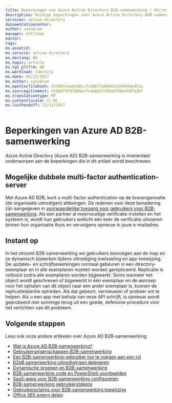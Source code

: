 ```yaml
---
title: Beperkingen van Azure Active Directory B2B-samenwerking | Microsoft Docs
description: Huidige beperkingen voor Azure Active Directory B2B-samenwerking
services: active-directory
documentationcenter: 
author: sasubram
manager: mtillman
editor: 
tags: 
ms.assetid: 
ms.service: active-directory
ms.devlang: NA
ms.topic: article
ms.tgt_pltfrm: NA
ms.workload: identity
ms.date: 05/23/2017
ms.author: sasubram
ms.openlocfilehash: 2136015eeb3d8ccfc58bf7a94b423144b9aed52e
ms.sourcegitcommit: e266df9f97d04acfc4a843770fadfd8edf4fa2b7
ms.translationtype: MT
ms.contentlocale: nl-NL
ms.lasthandoff: 12/11/2017
---
```

# <a name="limitations-of-azure-ad-b2b-collaboration"></a>Beperkingen van Azure AD B2B-samenwerking
Azure Active Directory (Azure AD) B2B-samenwerking is momenteel onderworpen aan de beperkingen die in dit artikel wordt beschreven.

## <a name="possible-double-multi-factor-authentication"></a>Mogelijke dubbele multi-factor authentication-server
Met Azure AD B2B, kunt u multi-factor authentication op de bronorganisatie (de organisatie uitnodigen) afdwingen. De redenen voor deze benadering zijn aangegeven in [voorwaardelijke toegang voor gebruikers voor B2B-samenwerking](active-directory-b2b-mfa-instructions.md). Als een partner al meervoudige verificatie instellen en het systeem is, wordt hun gebruikers wellicht één keer de verificatie uitvoeren binnen hun organisatie thuis en vervolgens opnieuw in jouw e-mailadres.

## <a name="instant-on"></a>Instant op
In het stroomt B2B-samenwerking we gebruikers toevoegen aan de map en ze dynamisch bijwerken tijdens uitnodiging inwisseling en app-toewijzing. De updates- en schrijfbewerkingen normaal gebeuren in een directory-exemplaar en in alle exemplaren moeten worden gerepliceerd. Replicatie is voltooid zodra alle exemplaren worden bijgewerkt. Soms wanneer het object wordt geschreven of bijgewerkt in één exemplaar en de aanroep voor het ophalen van dit object naar een ander exemplaar is, kunnen de replicatielatentie optreden. Als dat gebeurt, vernieuwen of probeer om te helpen. Als u een app met behulp van onze API schrijft, is opnieuw wordt geprobeerd met sommige terug uit een goede, defensive procedure voor het verlichten van dit probleem.

## <a name="next-steps"></a>Volgende stappen

Lees ook onze andere artikelen over Azure AD B2B-samenwerking:

* [Wat is Azure AD B2B-samenwerking?](active-directory-b2b-what-is-azure-ad-b2b.md)
* [Gebruikerseigenschappen B2B-samenwerking](active-directory-b2b-user-properties.md)
* [Een B2B-samenwerking-gebruiker toe te voegen aan een rol](active-directory-b2b-add-guest-to-role.md)
* [B2bB samenwerking uitnodigingen delegeren](active-directory-b2b-delegate-invitations.md)
* [Dynamische groepen en B2B-samenwerking](active-directory-b2b-dynamic-groups.md)
* [B2B-samenwerking code en PowerShell-voorbeelden](active-directory-b2b-code-samples.md)
* [SaaS-apps voor B2B-samenwerking configureren](active-directory-b2b-configure-saas-apps.md)
* [B2B-samenwerking gebruikerstokens](active-directory-b2b-user-token.md)
* [Gebruikersclaims voor B2B-samenwerking toewijzing](active-directory-b2b-claims-mapping.md)
* [Office 365 extern delen](active-directory-b2b-o365-external-user.md)
